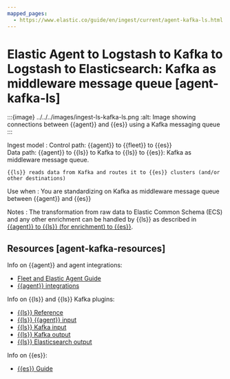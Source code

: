 ```yaml
---
mapped_pages:
  - https://www.elastic.co/guide/en/ingest/current/agent-kafka-ls.html
---
```


# Elastic Agent to Logstash to Kafka to Logstash to Elasticsearch: Kafka as middleware message queue [agent-kafka-ls]

:::{image} ../../../images/ingest-ls-kafka-ls.png
:alt: Image showing connections between {{agent}} and {{es}} using a Kafka messaging queue
:::

Ingest model
:   Control path: {{agent}} to {{fleet}} to {{es}}<br> Data path: {{agent}} to {{ls}} to Kafka to {{ls}} to {{es}}: Kafka as middleware message queue.

    {{ls}} reads data from Kafka and routes it to {{es}} clusters (and/or other destinations)


Use when
:   You are standardizing on Kafka as middleware message queue between {{agent}} and {{es}}

Notes
:   The transformation from raw data to Elastic Common Schema (ECS) and any other enrichment can be handled by {{ls}} as described in [{{agent}} to {{ls}} (for enrichment) to {{es}}](ls-enrich.md).


## Resources [agent-kafka-resources]

Info on {{agent}} and agent integrations:

* [Fleet and Elastic Agent Guide](https://www.elastic.co/guide/en/fleet/current)
* [{{agent}} integrations](https://docs.elastic.co/en/integrations)

Info on {{ls}} and {{ls}} Kafka plugins:

* [{{ls}} Reference](https://www.elastic.co/guide/en/logstash/current)
* [{{ls}} {{agent}} input](https://www.elastic.co/guide/en/logstash/current/plugins-inputs-elastic_agent.html)
* [{{ls}} Kafka input](https://www.elastic.co/guide/en/logstash/current/plugins-inputs-kafka.html)
* [{{ls}} Kafka output](https://www.elastic.co/guide/en/logstash/current/plugins-outputs-kafka.html)
* [{{ls}} Elasticsearch output](https://www.elastic.co/guide/en/logstash/current/plugins-outputs-elasticsearch.html)

Info on {{es}}:

* [{{es}} Guide](https://www.elastic.co/guide/en/elasticsearch/reference/current)

